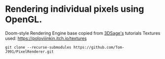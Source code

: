 # Rendering individual pixels using OpenGL.

Doom-style Rendering Engine base copied from [3DSage's](https://www.youtube.com/@3DSage) tutorials
Textures used: https://poloviiinkin.itch.io/textures

```
git clone --recurse-submodules https://github.com/Tom-J991/PixelRenderer.git
```
